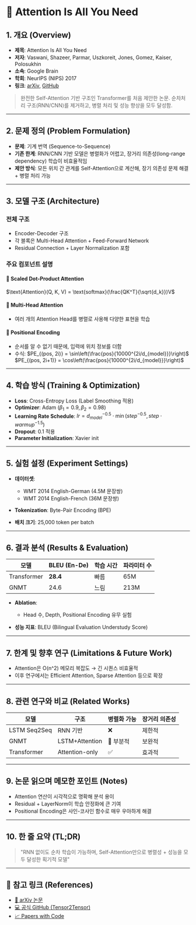 # 📘 Attention Is All You Need 

## 1. 개요 (Overview)

* **제목**: Attention Is All You Need
* **저자**: Vaswani, Shazeer, Parmar, Uszkoreit, Jones, Gomez, Kaiser, Polosukhin
* **소속**: Google Brain
* **학회**: NeurIPS (NIPS) 2017
* **링크**: [arXiv](https://arxiv.org/abs/1706.03762), [GitHub](https://github.com/tensorflow/tensor2tensor)

> 완전한 Self-Attention 기반 구조인 Transformer를 처음 제안한 논문. 순차처리 구조(RNN/CNN)를 제거하고, 병렬 처리 및 성능 향상을 모두 달성함.

---

## 2. 문제 정의 (Problem Formulation)

* **문제**: 기계 번역 (Sequence-to-Sequence)
* **기존 한계**: RNN/CNN 기반 모델은 병렬화가 어렵고, 장거리 의존성(long-range dependency) 학습이 비효율적임
* **제안 방식**: 모든 위치 간 관계를 Self-Attention으로 계산해, 장기 의존성 문제 해결 + 병렬 처리 가능

---

## 3. 모델 구조 (Architecture)

### 전체 구조

* Encoder-Decoder 구조
* 각 블록은 Multi-Head Attention + Feed-Forward Network
* Residual Connection + Layer Normalization 포함

### 주요 컴포넌트 설명

#### 💠 Scaled Dot-Product Attention

$\text{Attention}(Q, K, V) = \text{softmax}(\frac{QK^T}{\sqrt{d_k}})V$

#### 💠 Multi-Head Attention

* 여러 개의 Attention Head를 병렬로 사용해 다양한 표현을 학습

#### 💠 Positional Encoding

* 순서를 알 수 없기 때문에, 입력에 위치 정보를 더함
* 수식:
  $PE_{(pos, 2i)} = \sin\left(\frac{pos}{10000^{2i/d_{model}}}\right)$
  $PE_{(pos, 2i+1)} = \cos\left(\frac{pos}{10000^{2i/d_{model}}}\right)$

---

## 4. 학습 방식 (Training & Optimization)

* **Loss**: Cross-Entropy Loss (Label Smoothing 적용)
* **Optimizer**: Adam ($\beta_1=0.9, \beta_2=0.98$)
* **Learning Rate Schedule**:
  $lr = d_{model}^{-0.5} \cdot \min(step^{-0.5}, step \cdot warmup^{-1.5})$
* **Dropout**: 0.1 적용
* **Parameter Initialization**: Xavier init

---

## 5. 실험 설정 (Experiment Settings)

* **데이터셋**:

  * WMT 2014 English-German (4.5M 문장쌍)
  * WMT 2014 English-French (36M 문장쌍)
* **Tokenization**: Byte-Pair Encoding (BPE)
* **배치 크기**: 25,000 token per batch

---

## 6. 결과 분석 (Results & Evaluation)

| 모델          | BLEU (En-De) | 학습 시간 | 파라미터 수 |
| ----------- | ------------ | ----- | ------ |
| Transformer | **28.4**     | 빠름    | 65M    |
| GNMT        | 24.6         | 느림    | 213M   |

* **Ablation**:

  * Head 수, Depth, Positional Encoding 유무 실험
* **성능 지표**: BLEU (Bilingual Evaluation Understudy Score)

---

## 7. 한계 및 향후 연구 (Limitations & Future Work)

* Attention은 O(n^2) 메모리 복잡도 → 긴 시퀀스 비효율적
* 이후 연구에서는 Efficient Attention, Sparse Attention 등으로 확장

---

## 8. 관련 연구와 비교 (Related Works)

| 모델           | 구조             | 병렬화 가능 | 장거리 의존성 |
| ------------ | -------------- | ------ | ------- |
| LSTM Seq2Seq | RNN 기반         | ❌      | 제한적     |
| GNMT         | LSTM+Attention | 🔶 부분적 | 보완적     |
| Transformer  | Attention-only | ✅      | 효과적     |

---

## 9. 논문 읽으며 메모한 포인트 (Notes)

* Attention 연산이 시각적으로 명확해 분석 용이
* Residual + LayerNorm이 학습 안정화에 큰 기여
* Positional Encoding은 사인-코사인 함수로 매우 우아하게 해결

---

## 10. 한 줄 요약 (TL;DR)

> "RNN 없이도 순차 학습이 가능하며, Self-Attention만으로 병렬성 + 성능을 모두 달성한 획기적 모델"

---

## 🔗 참고 링크 (References)

* [📄 arXiv 논문](https://arxiv.org/abs/1706.03762)
* [💻 공식 GitHub (Tensor2Tensor)](https://github.com/tensorflow/tensor2tensor)
* [📈 Papers with Code](https://paperswithcode.com/paper/attention-is-all-you-need)
